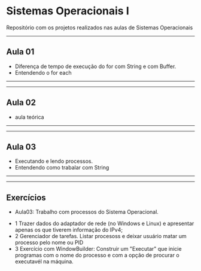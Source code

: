 # Sistemas Operacionais I
Repositório com os projetos realizados nas aulas de Sistemas Operacionais
___

 ## Aula 01 
  - Diferença de tempo de execução do for com String e com Buffer.  
  - Entendendo o for each
 ___
 
---
## Aula 02
 - aula teórica
 ---
  
 ---
 ## Aula 03
  - Executando e lendo processos.
  - Entendendo como trabalar com String
 ---
  
 ---
 ## Exercícios
  - Aula03: Trabalho com processos do Sistema Operacional.
  * 1 Trazer dados do adaptador de rede (no Windows e Linux) e apresentar apenas os que tiverem informação do IPv4;
  * 2 Gerenciador de tarefas. Listar procesoss e deixar usuário matar um processo pelo nome ou PID
  * 3 Exercício com WindowBuilder: Construir um "Executar" que inicie programas com o nome do processo e com a opção de procurar o executavél na máquina.
